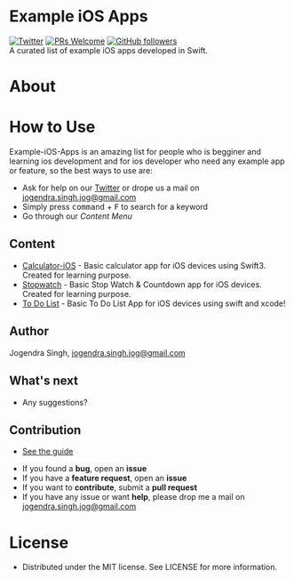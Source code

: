 # Example iOS Apps
[![Twitter](https://img.shields.io/badge/twitter-@imjog24-blue.svg?style=flat)](https://twitter.com/imjog24)
[![PRs Welcome](https://img.shields.io/badge/PRs-welcome-brightgreen.svg?style=flat-square)](http://makeapullrequest.com)
[![GitHub followers](https://img.shields.io/github/followers/espadrine.svg?style=social&label=Follow&style=flat-square)]()<br>
A curated list of example iOS apps developed in Swift.

# About
# How to Use
Example-iOS-Apps is an amazing list for people who is begginer and learning ios development and for ios developer who need any example app or feature, so the best ways to use are:
- Ask for help on our [Twitter](https://twitter.com/imjog24) or drope us a mail on jogendra.singh.jog@gmail.com
- Simply press <kbd>command</kbd> + <kbd>F</kbd> to search for a keyword
- Go through our *Content Menu*

## Content
* [Calculator-iOS](https://github.com/imjog/Calculator-iOS) - Basic calculator app for iOS devices using Swift3. Created for learning purpose.
* [Stopwatch](https://github.com/imjog/stopwatch) - Basic Stop Watch & Countdown app for iOS devices. Created for learning purpose.
* [To Do List](https://github.com/imjog/iOS-ToDoListApp) - Basic To Do List App for iOS devices using swift and xcode!

## Author

Jogendra Singh, jogendra.singh.jog@gmail.com

## What's next

- Any suggestions?

## Contribution
* [See the guide](https://github.com/imjog/example-ios-apps/blob/master/CONTRIBUTING.md)
- If you found a **bug**, open an **issue**
- If you have a **feature request**, open an **issue**
- If you want to **contribute**, submit a **pull request**
- If you have any issue or want **help**, please drop me a mail on jogendra.singh.jog@gmail.com
# License
 * Distributed under the MIT license. See LICENSE for more information.
